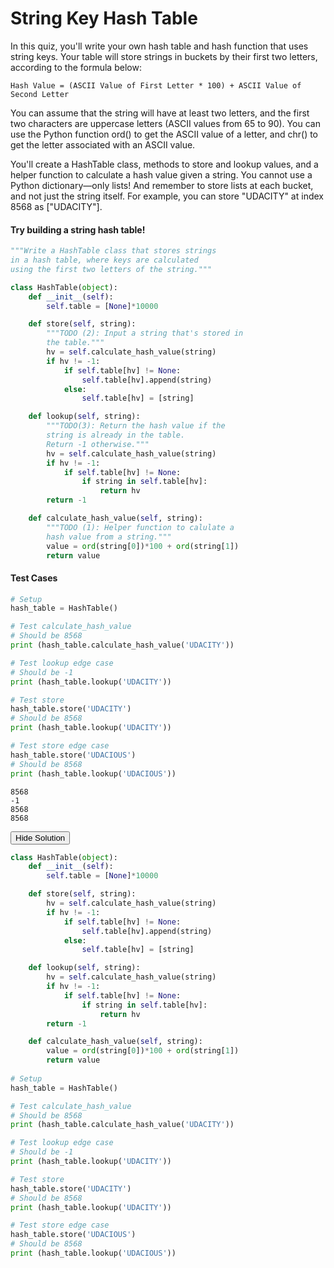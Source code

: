 
# String Key Hash Table

In this quiz, you'll write your own hash table and hash function that uses string keys. Your table will store strings in buckets by their first two letters, according to the formula below:

`Hash Value = (ASCII Value of First Letter * 100) + ASCII Value of Second Letter`

You can assume that the string will have at least two letters, and the first two characters are uppercase letters (ASCII values from 65 to 90). You can use the Python function ord() to get the ASCII value of a letter, and chr() to get the letter associated with an ASCII value. 

You'll create a HashTable class, methods to store and lookup values, and a helper function to calculate a hash value given a string. You cannot use a Python dictionary—only lists! And remember to store lists at each bucket, and not just the string itself. For example, you can store "UDACITY" at index 8568 as ["UDACITY"].

#### Try building a string hash table!


```python
"""Write a HashTable class that stores strings
in a hash table, where keys are calculated
using the first two letters of the string."""

class HashTable(object):
    def __init__(self):
        self.table = [None]*10000

    def store(self, string):
        """TODO (2): Input a string that's stored in 
        the table."""
        hv = self.calculate_hash_value(string)
        if hv != -1:
            if self.table[hv] != None:
                self.table[hv].append(string)
            else:
                self.table[hv] = [string]

    def lookup(self, string):
        """TODO(3): Return the hash value if the
        string is already in the table.
        Return -1 otherwise."""
        hv = self.calculate_hash_value(string)
        if hv != -1:
            if self.table[hv] != None:
                if string in self.table[hv]:
                    return hv
        return -1

    def calculate_hash_value(self, string):
        """TODO (1): Helper function to calulate a
        hash value from a string."""
        value = ord(string[0])*100 + ord(string[1])
        return value

```

#### Test Cases


```python
# Setup
hash_table = HashTable()

# Test calculate_hash_value
# Should be 8568
print (hash_table.calculate_hash_value('UDACITY'))

# Test lookup edge case
# Should be -1
print (hash_table.lookup('UDACITY'))

# Test store
hash_table.store('UDACITY')
# Should be 8568
print (hash_table.lookup('UDACITY'))

# Test store edge case
hash_table.store('UDACIOUS')
# Should be 8568
print (hash_table.lookup('UDACIOUS'))
```

    8568
    -1
    8568
    8568


<span class="graffiti-highlight graffiti-id_53gqd1t-id_55iwcxy"><i></i><button>Hide Solution</button></span>


```python
class HashTable(object):
    def __init__(self):
        self.table = [None]*10000

    def store(self, string):
        hv = self.calculate_hash_value(string)
        if hv != -1:
            if self.table[hv] != None:
                self.table[hv].append(string)
            else:
                self.table[hv] = [string]

    def lookup(self, string):
        hv = self.calculate_hash_value(string)
        if hv != -1:
            if self.table[hv] != None:
                if string in self.table[hv]:
                    return hv
        return -1

    def calculate_hash_value(self, string):
        value = ord(string[0])*100 + ord(string[1])
        return value
    
# Setup
hash_table = HashTable()

# Test calculate_hash_value
# Should be 8568
print (hash_table.calculate_hash_value('UDACITY'))

# Test lookup edge case
# Should be -1
print (hash_table.lookup('UDACITY'))

# Test store
hash_table.store('UDACITY')
# Should be 8568
print (hash_table.lookup('UDACITY'))

# Test store edge case
hash_table.store('UDACIOUS')
# Should be 8568
print (hash_table.lookup('UDACIOUS'))


```
